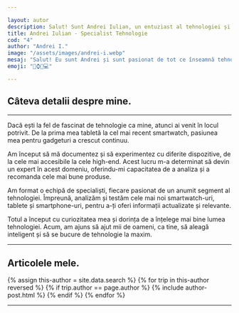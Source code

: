 ```yaml
---

layout: autor
description: Salut! Sunt Andrei Iulian, un entuziast al tehnologiei și un expert în smartwatch-uri, tablete și smartphone-uri. Obiectivul meu este să-ți ofer recenzii detaliate și sfaturi utile despre cele mai noi gadgeturi.
title: Andrei Iulian - Specialist Tehnologie
cod: "4"
author: "Andrei I."
image: "/assets/images/andrei-i.webp"
mesaj: "Salut! Eu sunt Andrei și sunt pasionat de tot ce înseamnă tehnologie. Prin participarea la proiectul TOTREDUS vreua să îți prezint cele mai recente și inovatoare dispozitive tehnologice care îți pot îmbogăți experiența de zi cu zi."
emoji: "📱⌚️🔋💻" 

---
```

## Câteva detalii despre mine<span class="text-megna">.</span>
---

Dacă ești la fel de fascinat de tehnologie ca mine, atunci ai venit în locul potrivit. De la prima mea tabletă la cel mai recent smartwatch, pasiunea mea pentru gadgeturi a crescut continuu.

Am început să mă documentez și să experimentez cu diferite dispozitive, de la cele mai accesibile la cele high-end. Acest lucru m-a determinat să devin un expert în acest domeniu, oferindu-mi capacitatea de a analiza și a recomanda cele mai bune produse.

Am format o echipă de specialiști, fiecare pasionat de un anumit segment al tehnologiei. Împreună, analizăm și testăm cele mai noi smartwatch-uri, tablete și smartphone-uri, pentru a-ți oferi informații actualizate și relevante.

Totul a început cu curiozitatea mea și dorința de a înțelege mai bine lumea tehnologiei. Acum, am ajuns să ajut mii de oameni, ca tine, să aleagă inteligent și să se bucure de tehnologie la maxim.

---

<div class="liste" markdown="1">
</div>

## Articolele mele<span class="text-megna">.</span>

<div class="row reviews-wrapper">
	<div id="outputReview" class="row">
	{% assign this-author = site.data.search %}
	{% for trip in this-author reversed %}
	{% if trip.author == page.author %}
		{% include author-post.html %}
	{% endif %}
	{% endfor %}
	</div>
</div>

---

